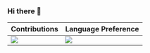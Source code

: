 ### Hi there 👋

|   Contributions   |   Language Preference   |
| ---- | ---- |
|   ![](https://github-readme-stats.vercel.app/api?username=zhangjingcode&count_private=true&show_icons=true&theme=radical)   |![](https://github-readme-stats.vercel.app/api/top-langs/?username=zhangjingcode&count_private=true&show_icons=true&theme=radical&layout=compact)|
<!--
**zhangjingcode/zhangjingcode** is a ✨ _special_ ✨ repository because its `README.md` (this file) appears on your GitHub profile.

Here are some ideas to get you started:

- 🔭 I’m currently working on ...
- 🌱 I’m currently learning ...
- 👯 I’m looking to collaborate on ...
- 🤔 I’m looking for help with ...
- 💬 Ask me about ...
- 📫 How to reach me: ...
- 😄 Pronouns: ...
- ⚡ Fun fact: ...
-->
